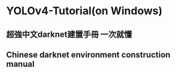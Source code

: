 # YOLOv4-Tutorial(on Windows)
## 超強中文darknet建置手冊 一次就懂
## Chinese darknet environment construction manual

